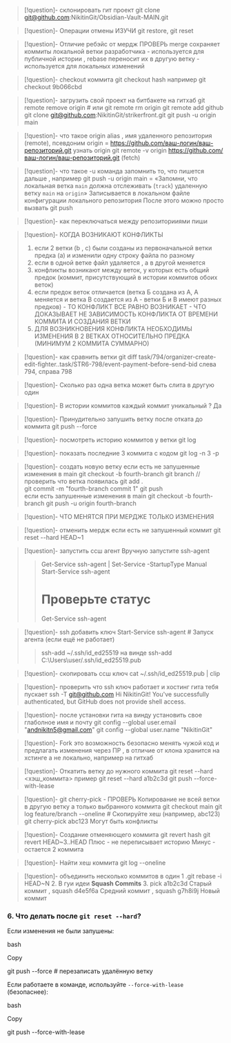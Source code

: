 >[!question]- склонировать гит проект
>git clone git@github.com:NikitinGit/Obsidian-Vault-MAIN.git

>[!question]- Операции отмены ИЗУЧИ
>git restore, git reset 

>[!question]- Отличие ребэйс от мердж ПРОВЕРЬ
>merge  сохраняет коммиты локальной ветки разработчика - используется для публичной истории , rebase переносит их в другую ветку - используется для локальных изменений 

>[!question]- checkout коммита
>git checkout hash например   git checkout 9b066cbd  

>[!question]- загрузить свой проект на битбакете на гитхаб
>git remote remove origin  # или git remote rm origin
>git remote add github git clone git@github.com:NikitinGit/strikerfront.git
>  git push -u origin main

>[!question]- что такое origin 
>alias , имя удаленного репозитория (remote),  псевдоним 
>origin = https://github.com/ваш-логин/ваш-репозиторий.git 
>узнать origin git remote -v
> origin https://github.com/ваш-логин/ваш-репозиторий.git (fetch)

>[!question]- что такое -u 
> команда запомнить то, что пишется дальше , например
> git push -u origin main = «Запомни, что локальная ветка `main` должна отслеживать (`track`) удаленную ветку `main` на `origin`»
> Записывается в локальном файле конфигурации локального репозитория 
> После этого можно просто вызвать git push 

>[!question]- как переключаться между репозиторииями 
> пиши

>[!question]- КОГДА ВОЗНИКАЮТ КОНФЛИКТЫ
>1. если 2 ветки (b , c) были созданы из первоначальной ветки предка (a) и изменили одну строку файла по разному
>2. если в одной ветке файл удаляется , а в другой меняется
>3. конфликты возникают между веток, у которых есть общий предок (коммит, присутствующий в истории коммитов обоих веток)
>4. если предок веток отличается (ветка Б создана из А, А меняется и ветка В создается из А - ветки Б и В имеют разных предков) - ТО КОНФЛИКТ ВСЕ РАВНО ВОЗНИКАЕТ - ЧТО ДОКАЗЫВАЕТ НЕ ЗАВИСИМОСТЬ КОНФЛИКТА ОТ ВРЕМЕНИ КОММИТА И СОЗДАНИЯ ВЕТКИ
>5. ДЛЯ ВОЗНИКНОВЕНИЯ КОНФЛИКТА НЕОБХОДИМЫ ИЗМЕНЕНИЯ В 2 ВЕТКАХ ОТНОСИТЕЛЬНО ПРЕДКА (МИНИМУМ 2 КОММИТА СУММАРНО)

>[!question]- как сравнить ветки
> git diff task/794/organizer-create-edit-fighter..task/STR6-798/event-payment-before-send-bid
> слева 794, справа 798 

>[!question]- Сколько раз одна ветка  может быть слита в другую
> один

>[!question]-  В истории коммитов каждый коммит уникальный ?
>Да

>[!question]- Принудительно запушить ветку после отката до коммита
>git push --force

>[!question]- посмотреть историю коммитов у ветки 
>git log 

>[!question]- показать последние 3 коммита с кодом 
>git log -n 3 -p 

>[!question]- создать новую ветку
>   если есть не запушенные изменения в main
>git checkout -b fourth-branch 
>git branch //проверить что ветка появилась 
>git add .  
>git commit -m "fourth-branch commit 1"
> git push  
>    если есть запушенные изменения в main
>git checkout -b fourth-branch 
>git push -u origin fourth-branch 

>[!question]- ЧТО МЕНЯТСЯ ПРИ МЕРДЖЕ
>ТОЛЬКО ИЗМЕНЕНИЯ

>[!question]- отменить мердж если есть не запушенный коммит
>git reset --hard HEAD~1

>[!question]- запустить ссш агент 
> Вручную запустите ssh-agent
>> Get-Service ssh-agent | Set-Service -StartupType Manual
>> Start-Service ssh-agent
>> # Проверьте статус
>> Get-Service ssh-agent

>[!question]- ssh добавить ключ
>Start-Service ssh-agent  # Запуск агента (если ещё не работает)
>> ssh-add ~/.ssh/id_ed25519
>> на винде ssh-add C:\Users\user/.ssh/id_ed25519.pub 

>[!question]- скопировать ссш ключ 
>cat ~/.ssh/id_ed25519.pub | clip

>[!question]- проверить что ssh ключ работает и хостинг гита тебя пускает 
>ssh -T git@github.com
Hi NikitinGit! You've successfully authenticated, but GitHub does not provide shell access.

>[!question]- после установки гита на винду установить свое глаболное имя и почту 
>git config --global user.email "andnikitn5@gmail.com" 
> git config --global user.name "NikitinGit"  

>[!question]- Fork это
> возможность безопасно менять чужой код и предлагать изменения через ПР , в отличие от клона хранится на хстинге а не локально, например на гитхаб

>[!question]- Откатить ветку до нужного коммита 
git reset --hard <хэш_коммита>
пример git reset --hard a1b2c3d 
git push --force-with-lease

>[!question]- git cherry-pick - ПРОВЕРЬ
>Копирование не всей ветки в другую ветку а только выбранного коммита
>git checkout main
>git log feature/branch --oneline  # Скопируйте хеш (например, abc123)
>git cherry-pick abc123
> Могут быть конфликты 

>[!question]- Создание отменяющего коммита
> git revert hash 
> git revert HEAD~3..HEAD
> Плюс - не переписывает историю 
> Минус - остается 2 коммита 

>[!question]- Найти хеш коммита
>git log --oneline

>[!question]- объединить несколько коммитов в один 
>1 .git rebase -i HEAD~N
>2. В гуи идеи **Squash Commits**
>3. pick a1b2c3d Старый коммит , squash d4e5f6a Средний коммит , squash g7h8i9j Новый коммит

### **6. Что делать после `git reset --hard`?**

Если изменения не были запушены:

bash

Copy

git push --force  # перезаписать удалённую ветку

Если работаете в команде, используйте `--force-with-lease` (безопаснее):

bash

Copy

git push --force-with-lease
